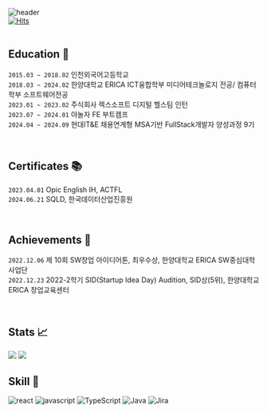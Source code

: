 ![header](https://capsule-render.vercel.app/api?type=waving&color=auto&height=300&section=header&text=Yang%20Jaehyuk&fontSize=90)  
[![Hits](https://hits.seeyoufarm.com/api/count/incr/badge.svg?url=https%3A%2F%2Fgithub.com%2Fyangjaehyuk&count_bg=%2379C83D&title_bg=%23555555&icon=&icon_color=%23E7E7E7&title=hits&edge_flat=false)](https://hits.seeyoufarm.com)  
<br/>



## Education 🏫
`2015.03 ~ 2018.02` 인천외국어고등학교  
`2018.03 ~ 2024.02` 한양대학교 ERICA ICT융합학부 미디어테크놀로지 전공/ 컴퓨터학부 소프트웨어전공  
`2023.01 ~ 2023.02` 주식회사 렉스소프트 디지털 헬스팀 인턴  
`2023.07 ~ 2024.01` 야놀자 FE 부트캠프  
`2024.04 ~ 2024.09` 현대IT&E 채용연계형 MSA기반 FullStack개발자 양성과정 9기

<br/>

## Certificates 📚
`2023.04.01` Opic English IH, ACTFL  
`2024.06.21` SQLD, 한국데이터산업진흥원 

<br/>

## Achievements 🏅
`2022.12.06` 제 10회 SW창업 아이디어톤, 최우수상, 한양대학교 ERICA SW중심대학사업단  
`2022.12.23` 2022-2학기 SID(Startup Idea Day) Audition, SID상(5위), 한양대학교 ERICA 창업교육센터 

<br/>

## Stats :chart_with_upwards_trend:
<img src="https://github-readme-stats.vercel.app/api?username=yangjaehyuk&theme=tokyonight&show_icons=true"/>
<img src="https://github-readme-stats.vercel.app/api/top-langs/?username=yangjaehyuk&exclude_repo=dkssud8150.github.io&layout=compact&theme=tokyonight"/>


<br/>

## Skill :hammer:
![react](https://img.shields.io/badge/React-20232A?style=for-the-badge&logo=react&logoColor=61DAFB)
![javascript](https://img.shields.io/badge/JavaScript-323330?style=for-the-badge&logo=javascript&logoColor=F7DF1E)
![TypeScript](https://img.shields.io/badge/typescript-%23007ACC.svg?style=for-the-badge&logo=typescript&logoColor=white)
![Java](https://img.shields.io/badge/java-%23ED8B00.svg?style=for-the-badge&logo=openjdk&logoColor=white)
![Jira](https://img.shields.io/badge/Jira-0052CC?style=for-the-badge&logo=Jira&logoColor=white)
